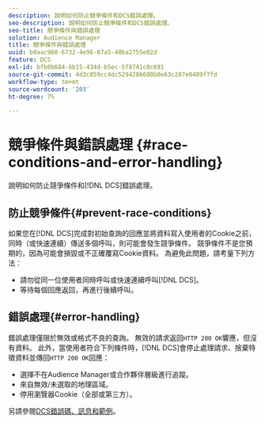 ```yaml
---
description: 說明如何防止競爭條件和DCS錯誤處理。
seo-description: 說明如何防止競爭條件和DCS錯誤處理。
seo-title: 競爭條件與錯誤處理
solution: Audience Manager
title: 競爭條件與錯誤處理
uuid: b0aac960-6732-4e96-87a5-40ba2755e02d
feature: DCS
exl-id: bfb0b684-6b15-434d-b5ec-5f8741c0c691
source-git-commit: 4d3c859cc4dc5294286680b0e63c287e0409f7fd
workflow-type: tm+mt
source-wordcount: '203'
ht-degree: 7%

---
```


# 競爭條件與錯誤處理 {#race-conditions-and-error-handling}

說明如何防止競爭條件和[!DNL DCS]錯誤處理。

## 防止競爭條件{#prevent-race-conditions}

如果您在[!DNL DCS]完成對初始查詢的回應並將資料寫入使用者的Cookie之前，同時（或快速連續）傳送多個呼叫，則可能會發生競爭條件。 競爭條件不是您預期的，因為可能會損毀或不正確覆寫Cookie資料。 為避免此問題，請考量下列方法：

* 請勿從同一位使用者同時呼叫或快速連續呼叫[!DNL DCS]。
* 等待每個回應返回，再進行後續呼叫。

## 錯誤處理{#error-handling}

錯誤處理僅限於無效或格式不良的查詢。 無效的請求返回`HTTP 200 OK`響應，但沒有資料。 此外，當使用者符合下列條件時，[!DNL DCS]會停止處理請求、捨棄特徵資料並傳回`HTTP 200 OK`回應：

* 選擇不在Audience Manager或合作夥伴層級進行追蹤。
* 來自無效/未選取的地理區域。
* 停用瀏覽器Cookie（全部或第三方）。

另請參閱[DCS錯誤碼、訊息和範例](../../../api/dcs-intro/dcs-api-reference/dcs-error-codes.md)。
